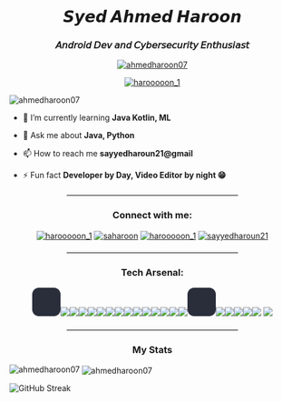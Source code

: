 <h1 align="center">𝙎𝙮𝙚𝙙 𝘼𝙝𝙢𝙚𝙙 𝙃𝙖𝙧𝙤𝙤𝙣</h1>
<h3 align="center">𝘈𝘯𝘥𝘳𝘰𝘪𝘥 𝘋𝘦𝘷 𝘢𝘯𝘥 𝘊𝘺𝘣𝘦𝘳𝘴𝘦𝘤𝘶𝘳𝘪𝘵𝘺 𝘌𝘯𝘵𝘩𝘶𝘴𝘪𝘢𝘴𝘵</h3>



<p align="center"> <a href="https://github.com/ryo-ma/github-profile-trophy"><img src="https://github-profile-trophy.vercel.app/?username=ahmedharoon07&theme=dracula" alt="ahmedharoon07" /></a> </p>

<p align="center"> <a href="https://twitter.com/harooooon_1" target="blank"><img src="https://img.shields.io/twitter/follow/harooooon_1?logo=twitter&style=for-the-badge" alt="harooooon_1" /></a> </p>

<p align="left"> <img src="https://komarev.com/ghpvc/?username=ahmedharoon07&label=Profile%20views&color=0e75b6&style=dracula" alt="ahmedharoon07" /> </p>

- 🌱 I’m currently learning **Java Kotlin, ML**

- 💬 Ask me about **Java, Python**

- 📫 How to reach me **sayyedharoun21@gmail**

- ⚡ Fun fact **Developer by Day, Video Editor by night 😁**

  
<hr style="width: 60%; border: 1px solid #eaeaea; margin: 20px auto;">
<h3 align="center">Connect with me:</h3>
<p align="center">
<a href="https://twitter.com/harooooon_1" target="blank"><img align="center" src="https://raw.githubusercontent.com/rahuldkjain/github-profile-readme-generator/master/src/images/icons/Social/twitter.svg" alt="harooooon_1" height="30" width="40" /></a>
<a href="https://linkedin.com/in/saharoon" target="blank"><img align="center" src="https://raw.githubusercontent.com/rahuldkjain/github-profile-readme-generator/master/src/images/icons/Social/linked-in-alt.svg" alt="saharoon" height="30" width="40" /></a>
<a href="https://instagram.com/harooooon_1" target="blank"><img align="center" src="https://raw.githubusercontent.com/rahuldkjain/github-profile-readme-generator/master/src/images/icons/Social/instagram.svg" alt="harooooon_1" height="30" width="40" /></a>
<a href="https://www.hackerrank.com/sayyedharoun21" target="blank"><img align="center" src="https://raw.githubusercontent.com/rahuldkjain/github-profile-readme-generator/master/src/images/icons/Social/hackerrank.svg" alt="sayyedharoun21" height="30" width="40" /></a>
</p>

<hr style="width: 60%; border: 1px solid #eaeaea; margin: 20px auto;">
<h3 align="Center">Tech Arsenal:</h3>
<p align="Center"> <a href="#"><img src="https://github.com/onemarc/tech-icons/blob/main/icons/androidstudio-dark.svg" width="50"></a><a href="#"><img src="https://github.com/onemarc/tech-icons/blob/main/icons/bash-dark.svg" width="50"></a><a href="#"><img src="https://github.com/onemarc/tech-icons/blob/main/icons/java-dark.svg" width="50"></a><a href="#"><img src="https://github.com/onemarc/tech-icons/blob/main/icons/python-dark.svg" width="50"></a><a href="#"><img src="https://github.com/onemarc/tech-icons/blob/main/icons/cpp-light.svg" width="50"></a><a href="#"><img src="https://github.com/onemarc/tech-icons/blob/main/icons/kotlin-dark.svg" width="50"></a><a href="#"><img src="https://github.com/onemarc/tech-icons/blob/main/icons/tensorflow-dark.svg" width="50"></a><a href="#"><img src="https://github.com/onemarc/tech-icons/blob/main/icons/mysql-dark.svg" width="50"></a><a href="#"><img src="https://github.com/onemarc/tech-icons/blob/main/icons/ubuntu.svg" width="50"></a><a href="#"><img src="https://github.com/onemarc/tech-icons/blob/main/icons/html.svg" width="50"></a><a href="#"><img src="https://github.com/onemarc/tech-icons/blob/main/icons/css.svg" width="50"></a><a href="#"><img src="https://github.com/onemarc/tech-icons/blob/main/icons/ps.svg" width="50"></a><a href="#"><img src="https://github.com/onemarc/tech-icons/blob/main/icons/illustrator.svg" width="50"></a><a href="#"><img src="https://github.com/onemarc/tech-icons/blob/main/icons/pr.svg" width="50"></a><a href="#"><img src="https://github.com/onemarc/tech-icons/blob/main/icons/blender-dark.svg" width="50"></a><a href="#"><img src="https://github.com/onemarc/tech-icons/blob/main/icons/vmware-dark.svg" width="50"></a><a href="#"><img src="https://github.com/onemarc/tech-icons/blob/main/icons/intellijidea-dark.svg" width="50"></a><a href="#"><img src="https://github.com/onemarc/tech-icons/blob/main/icons/pycharm-light.svg" width="50"></a><a href="#"><img src="https://github.com/onemarc/tech-icons/blob/main/icons/jetpackcompose-dark.svg" width="50"></a><a href="#"><img src="https://github.com/onemarc/tech-icons/blob/main/icons/materialui-dark.svg" width="50"></a><a href="#"><img src="https://github.com/onemarc/tech-icons/blob/main/icons/vscode-dark.svg" width="50"></a> <a href="#"><img src="https://github.com/onemarc/tech-icons/blob/main/icons/figma-light.svg" width="50"></a>  </p> 
<hr style="width: 60%; border: 1px solid #eaeaea; margin: 20px auto;">

<h3 align="center"> My Stats </h3>
<p><img align="left" src="https://github-readme-stats.vercel.app/api/top-langs?username=ahmedharoon07&show_icons=true&theme=synthwave&locale=en&layout=pie" alt="ahmedharoon07" /></p>

<p>&nbsp;<img align="center" src="https://github-readme-stats.vercel.app/api?username=ahmedharoon07&show_icons=true&theme=synthwave&locale=en" alt="ahmedharoon07" /></p>

<p href="https://git.io/streak-stats"><img src="https://streak-stats.demolab.com?user=AhmedHaroon07&theme=synthwave&hide_border=true&date_format=j%20M%5B%20Y%5D&card_height=200&hide_border=false" alt="GitHub Streak" /></p>
